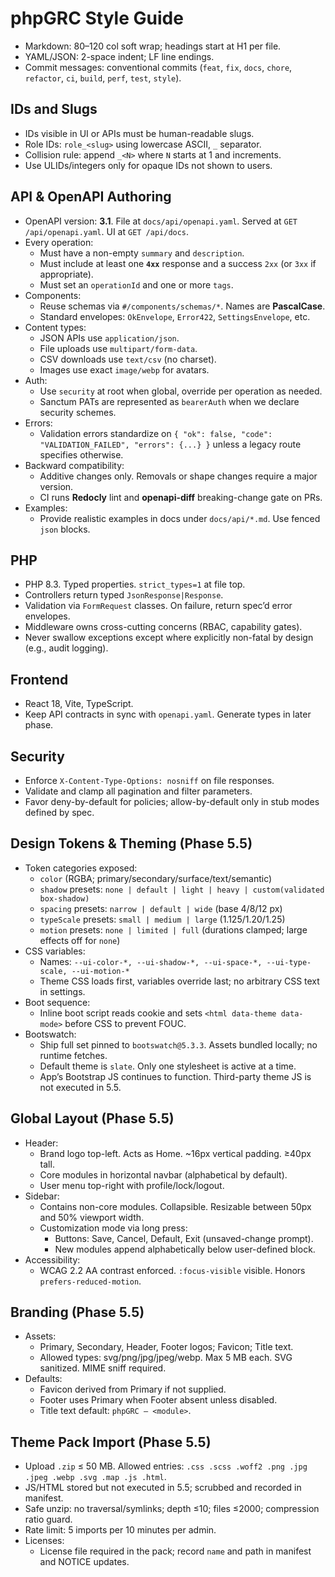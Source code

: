 # phpGRC Style Guide

- Markdown: 80–120 col soft wrap; headings start at H1 per file.
- YAML/JSON: 2-space indent; LF line endings.
- Commit messages: conventional commits (`feat`, `fix`, `docs`, `chore`, `refactor`, `ci`, `build`, `perf`, `test`, `style`).

## IDs and Slugs
- IDs visible in UI or APIs must be human-readable slugs.
- Role IDs: `role_<slug>` using lowercase ASCII, `_` separator.
- Collision rule: append `_<N>` where `N` starts at 1 and increments.
- Use ULIDs/integers only for opaque IDs not shown to users.

## API & OpenAPI Authoring
- OpenAPI version: **3.1**. File at `docs/api/openapi.yaml`. Served at `GET /api/openapi.yaml`. UI at `GET /api/docs`.
- Every operation:
  - Must have a non-empty `summary` and `description`.
  - Must include at least one **`4xx`** response and a success `2xx` (or `3xx` if appropriate).
  - Must set an `operationId` and one or more `tags`.
- Components:
  - Reuse schemas via `#/components/schemas/*`. Names are **PascalCase**.
  - Standard envelopes: `OkEnvelope`, `Error422`, `SettingsEnvelope`, etc.
- Content types:
  - JSON APIs use `application/json`.
  - File uploads use `multipart/form-data`.
  - CSV downloads use `text/csv` (no charset).
  - Images use exact `image/webp` for avatars.
- Auth:
  - Use `security` at root when global, override per operation as needed.
  - Sanctum PATs are represented as `bearerAuth` when we declare security schemes.
- Errors:
  - Validation errors standardize on `{ "ok": false, "code": "VALIDATION_FAILED", "errors": {...} }` unless a legacy route specifies otherwise.
- Backward compatibility:
  - Additive changes only. Removals or shape changes require a major version.
  - CI runs **Redocly** lint and **openapi-diff** breaking-change gate on PRs.
- Examples:
  - Provide realistic examples in docs under `docs/api/*.md`. Use fenced `json` blocks.

## PHP
- PHP 8.3. Typed properties. `strict_types=1` at file top.
- Controllers return typed `JsonResponse|Response`.
- Validation via `FormRequest` classes. On failure, return spec’d error envelopes.
- Middleware owns cross-cutting concerns (RBAC, capability gates).
- Never swallow exceptions except where explicitly non-fatal by design (e.g., audit logging).

## Frontend
- React 18, Vite, TypeScript.
- Keep API contracts in sync with `openapi.yaml`. Generate types in later phase.

## Security
- Enforce `X-Content-Type-Options: nosniff` on file responses.
- Validate and clamp all pagination and filter parameters.
- Favor deny-by-default for policies; allow-by-default only in stub modes defined by spec.

## Design Tokens & Theming (Phase 5.5)
- Token categories exposed:
  - `color` (RGBA; primary/secondary/surface/text/semantic)
  - `shadow` presets: `none | default | light | heavy | custom(validated box-shadow)`
  - `spacing` presets: `narrow | default | wide` (base 4/8/12 px)
  - `typeScale` presets: `small | medium | large` (1.125/1.20/1.25)
  - `motion` presets: `none | limited | full` (durations clamped; large effects off for `none`)
- CSS variables:
  - Names: `--ui-color-*, --ui-shadow-*, --ui-space-*, --ui-type-scale, --ui-motion-*`
  - Theme CSS loads first, variables override last; no arbitrary CSS text in settings.
- Boot sequence:
  - Inline boot script reads cookie and sets `<html data-theme data-mode>` before CSS to prevent FOUC.
- Bootswatch:
  - Ship full set pinned to `bootswatch@5.3.3`. Assets bundled locally; no runtime fetches.
  - Default theme is `slate`. Only one stylesheet is active at a time.
  - App’s Bootstrap JS continues to function. Third-party theme JS is not executed in 5.5.

## Global Layout (Phase 5.5)
- Header:
  - Brand logo top-left. Acts as Home. ~16px vertical padding. ≥40px tall.
  - Core modules in horizontal navbar (alphabetical by default).
  - User menu top-right with profile/lock/logout.
- Sidebar:
  - Contains non-core modules. Collapsible. Resizable between 50px and 50% viewport width.
  - Customization mode via long press:
    - Buttons: Save, Cancel, Default, Exit (unsaved-change prompt).
    - New modules append alphabetically below user-defined block.
- Accessibility:
  - WCAG 2.2 AA contrast enforced. `:focus-visible` visible. Honors `prefers-reduced-motion`.

## Branding (Phase 5.5)
- Assets:
  - Primary, Secondary, Header, Footer logos; Favicon; Title text.
  - Allowed types: svg/png/jpg/jpeg/webp. Max 5 MB each. SVG sanitized. MIME sniff required.
- Defaults:
  - Favicon derived from Primary if not supplied.
  - Footer uses Primary when Footer absent unless disabled.
  - Title text default: `phpGRC — <module>`.

## Theme Pack Import (Phase 5.5)
- Upload `.zip` ≤ 50 MB. Allowed entries: `.css .scss .woff2 .png .jpg .jpeg .webp .svg .map .js .html`.
- JS/HTML stored but not executed in 5.5; scrubbed and recorded in manifest.
- Safe unzip: no traversal/symlinks; depth ≤10; files ≤2000; compression ratio guard.
- Rate limit: 5 imports per 10 minutes per admin.
- Licenses:
  - License file required in the pack; record `name` and path in manifest and NOTICE updates.

